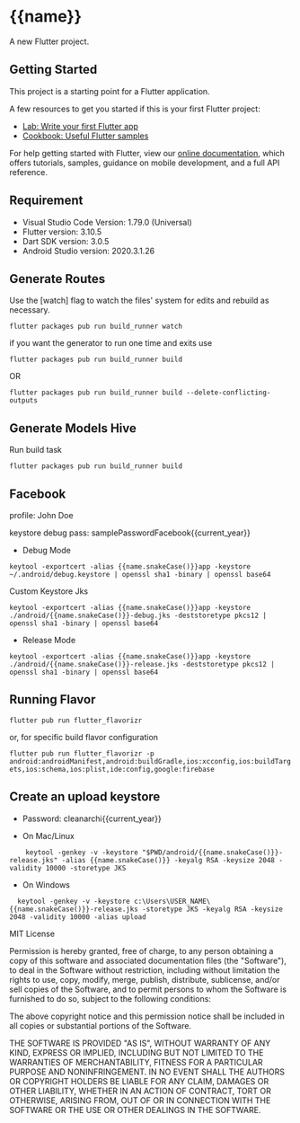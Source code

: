 # {{name}}

A new Flutter project.

## Getting Started

This project is a starting point for a Flutter application.

A few resources to get you started if this is your first Flutter project:

- [Lab: Write your first Flutter app](https://flutter.dev/docs/get-started/codelab)
- [Cookbook: Useful Flutter samples](https://flutter.dev/docs/cookbook)

For help getting started with Flutter, view our
[online documentation](https://flutter.dev/docs), which offers tutorials,
samples, guidance on mobile development, and a full API reference.

## Requirement

- Visual Studio Code Version: 1.79.0 (Universal)
- Flutter version: 3.10.5
- Dart SDK version: 3.0.5
- Android Studio version: 2020.3.1.26

## Generate Routes

Use the [watch] flag to watch the files' system for edits and rebuild as necessary.

```
flutter packages pub run build_runner watch
```

if you want the generator to run one time and exits use

```
flutter packages pub run build_runner build
```

OR

```
flutter packages pub run build_runner build --delete-conflicting-outputs
```

## Generate Models Hive

Run build task

```
flutter packages pub run build_runner build
```

## Facebook

profile: John Doe

keystore debug pass: samplePasswordFacebook{{current_year}}

- Debug Mode

```
keytool -exportcert -alias {{name.snakeCase()}}app -keystore ~/.android/debug.keystore | openssl sha1 -binary | openssl base64
```
Custom Keystore Jks

```
keytool -exportcert -alias {{name.snakeCase()}}app -keystore ./android/{{name.snakeCase()}}-debug.jks -deststoretype pkcs12 | openssl sha1 -binary | openssl base64 
```

- Release Mode

```
keytool -exportcert -alias {{name.snakeCase()}}app -keystore ./android/{{name.snakeCase()}}-release.jks -deststoretype pkcs12 | openssl sha1 -binary | openssl base64
```

## Running Flavor

`flutter pub run flutter_flavorizr`

or, for specific build flavor configuration

`flutter pub run flutter_flavorizr -p android:androidManifest,android:buildGradle,ios:xcconfig,ios:buildTargets,ios:schema,ios:plist,ide:config,google:firebase`

## Create an upload keystore

- Password: cleanarchi{{current_year}}

- On Mac/Linux

```
    keytool -genkey -v -keystore "$PWD/android/{{name.snakeCase()}}-release.jks" -alias {{name.snakeCase()}} -keyalg RSA -keysize 2048 -validity 10000 -storetype JKS
```

- On Windows

```
  keytool -genkey -v -keystore c:\Users\USER_NAME\{{name.snakeCase()}}-release.jks -storetype JKS -keyalg RSA -keysize 2048 -validity 10000 -alias upload
```

MIT License

Permission is hereby granted, free of charge, to any person obtaining a copy
of this software and associated documentation files (the "Software"), to deal
in the Software without restriction, including without limitation the rights
to use, copy, modify, merge, publish, distribute, sublicense, and/or sell
copies of the Software, and to permit persons to whom the Software is
furnished to do so, subject to the following conditions:

The above copyright notice and this permission notice shall be included in all
copies or substantial portions of the Software.

THE SOFTWARE IS PROVIDED "AS IS", WITHOUT WARRANTY OF ANY KIND, EXPRESS OR
IMPLIED, INCLUDING BUT NOT LIMITED TO THE WARRANTIES OF MERCHANTABILITY,
FITNESS FOR A PARTICULAR PURPOSE AND NONINFRINGEMENT. IN NO EVENT SHALL THE
AUTHORS OR COPYRIGHT HOLDERS BE LIABLE FOR ANY CLAIM, DAMAGES OR OTHER
LIABILITY, WHETHER IN AN ACTION OF CONTRACT, TORT OR OTHERWISE, ARISING FROM,
OUT OF OR IN CONNECTION WITH THE SOFTWARE OR THE USE OR OTHER DEALINGS IN THE
SOFTWARE.
